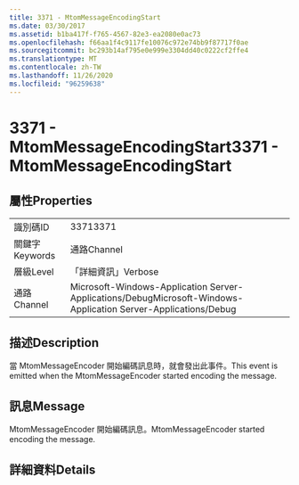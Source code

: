 ```yaml
---
title: 3371 - MtomMessageEncodingStart
ms.date: 03/30/2017
ms.assetid: b1ba417f-f765-4567-82e3-ea2080e0ac73
ms.openlocfilehash: f66aa1f4c9117fe10076c972e74bb9f87717f0ae
ms.sourcegitcommit: bc293b14af795e0e999e3304dd40c0222cf2ffe4
ms.translationtype: MT
ms.contentlocale: zh-TW
ms.lasthandoff: 11/26/2020
ms.locfileid: "96259638"
---
```

# <a name="3371---mtommessageencodingstart"></a><span data-ttu-id="472c7-102">3371 - MtomMessageEncodingStart</span><span class="sxs-lookup"><span data-stu-id="472c7-102">3371 - MtomMessageEncodingStart</span></span>

## <a name="properties"></a><span data-ttu-id="472c7-103">屬性</span><span class="sxs-lookup"><span data-stu-id="472c7-103">Properties</span></span>  
  
|||  
|-|-|  
|<span data-ttu-id="472c7-104">識別碼</span><span class="sxs-lookup"><span data-stu-id="472c7-104">ID</span></span>|<span data-ttu-id="472c7-105">3371</span><span class="sxs-lookup"><span data-stu-id="472c7-105">3371</span></span>|  
|<span data-ttu-id="472c7-106">關鍵字</span><span class="sxs-lookup"><span data-stu-id="472c7-106">Keywords</span></span>|<span data-ttu-id="472c7-107">通路</span><span class="sxs-lookup"><span data-stu-id="472c7-107">Channel</span></span>|  
|<span data-ttu-id="472c7-108">層級</span><span class="sxs-lookup"><span data-stu-id="472c7-108">Level</span></span>|<span data-ttu-id="472c7-109">「詳細資訊」</span><span class="sxs-lookup"><span data-stu-id="472c7-109">Verbose</span></span>|  
|<span data-ttu-id="472c7-110">通路</span><span class="sxs-lookup"><span data-stu-id="472c7-110">Channel</span></span>|<span data-ttu-id="472c7-111">Microsoft-Windows-Application Server-Applications/Debug</span><span class="sxs-lookup"><span data-stu-id="472c7-111">Microsoft-Windows-Application Server-Applications/Debug</span></span>|  
  
## <a name="description"></a><span data-ttu-id="472c7-112">描述</span><span class="sxs-lookup"><span data-stu-id="472c7-112">Description</span></span>  

 <span data-ttu-id="472c7-113">當 MtomMessageEncoder 開始編碼訊息時，就會發出此事件。</span><span class="sxs-lookup"><span data-stu-id="472c7-113">This event is emitted when the MtomMessageEncoder started encoding the message.</span></span>  
  
## <a name="message"></a><span data-ttu-id="472c7-114">訊息</span><span class="sxs-lookup"><span data-stu-id="472c7-114">Message</span></span>  

 <span data-ttu-id="472c7-115">MtomMessageEncoder 開始編碼訊息。</span><span class="sxs-lookup"><span data-stu-id="472c7-115">MtomMessageEncoder started encoding the message.</span></span>  
  
## <a name="details"></a><span data-ttu-id="472c7-116">詳細資料</span><span class="sxs-lookup"><span data-stu-id="472c7-116">Details</span></span>
